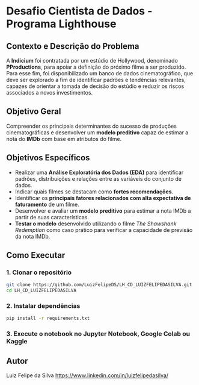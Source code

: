 # Desafio Cientista de Dados - Programa Lighthouse

## Contexto e Descrição do Problema
A **Indicium** foi contratada por um estúdio de Hollywood, denominado **PProductions**, para apoiar a definição do próximo filme a ser produzido. Para esse fim, foi disponibilizado um banco de dados cinematográfico, que deve ser explorado a fim de identificar padrões e tendências relevantes, capazes de orientar a tomada de decisão do estúdio e reduzir os riscos associados a novos investimentos.

## Objetivo Geral
Compreender os principais determinantes do sucesso de produções cinematográficas e desenvolver um **modelo preditivo** capaz de estimar a nota do **IMDb** com base em atributos do filme.

## Objetivos Específicos
- Realizar uma **Análise Exploratória dos Dados (EDA)** para identificar padrões, distribuições e relações entre as variáveis do conjunto de dados.  
- Indicar quais filmes se destacam como **fortes recomendações**.  
- Identificar os **principais fatores relacionados com alta expectativa de faturamento** de um filme.  
- Desenvolver e avaliar um **modelo preditivo** para estimar a nota IMDb a partir de suas características.  
- **Testar o modelo** desenvolvido utilizando o filme *The Shawshank Redemption* como caso prático para verificar a capacidade de previsão da nota IMDb.  


## Como Executar

### 1. Clonar o repositório
```bash        <-- AQUI você abre o bloco de código
git clone https://github.com/LuizFelipeDS/LH_CD_LUIZFELIPEDASILVA.git
cd LH_CD_LUIZFELIPEDASILVA
```
### 2. Instalar dependências
```bash
pip install -r requirements.txt
```
### 3. Execute o notebook no Jupyter Notebook, Google Colab ou Kaggle

## Autor
Luiz Felipe da Silva
https://www.linkedin.com/in/luizfelipedasilva/




